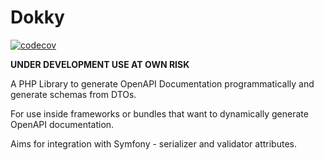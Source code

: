 # Dokky

[![codecov](https://codecov.io/gh/vuryss/dokky/graph/badge.svg?token=XXj2PesW0g)](https://codecov.io/gh/vuryss/dokky)

**UNDER DEVELOPMENT USE AT OWN RISK**

A PHP Library to generate OpenAPI Documentation programmatically and generate schemas from DTOs.

For use inside frameworks or bundles that want to dynamically generate OpenAPI documentation.

Aims for integration with Symfony - serializer and validator attributes.
